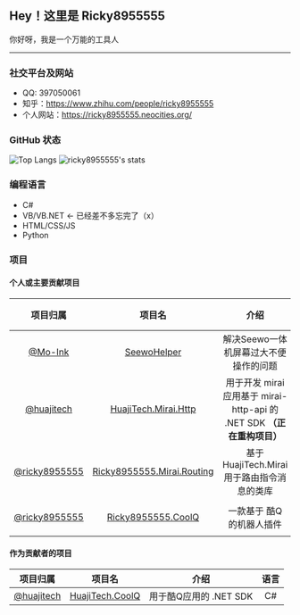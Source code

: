 ## Hey！这里是 Ricky8955555

你好呀，我是一个万能的工具人

---

### 社交平台及网站
- QQ: 397050061
- 知乎：https://www.zhihu.com/people/ricky8955555
- 个人网站：https://ricky8955555.neocities.org/

### GitHub 状态

![Top Langs](https://github-readme-stats.vercel.app/api/top-langs/?username=ricky8955555&&layout=compact)
![ricky8955555's stats](https://github-readme-stats.vercel.app/api?username=ricky8955555&show_icons=true&count_private=true&include_all_commits=true)

### 编程语言

- C#
- VB/VB.NET <- 已经差不多忘完了（x）
- HTML/CSS/JS
- Python

### 项目

#### 个人或主要贡献项目

|项目归属|项目名|介绍|语言|框架 / SDK|状态|
|:----:|:----:|:----:|:----:|:----:|:----:|
|[@Mo-Ink](https://github.com/Mo-Ink)|[SeewoHelper](https://github.com/Mo-Ink/SeewoHelper)|解决Seewo一体机屏幕过大不便操作的问题|C#|.NET 5.0|持更|
|[@huajitech](https://github.com/huajitech)|[HuajiTech.Mirai.Http](https://github.com/huajitech/mirai-http-dotnet-sdk)|用于开发 mirai 应用基于 mirai-http-api 的 .NET SDK **（正在重构项目）**|C#|.NET Standard 2.1|停更|
|[@ricky8955555](https://gitlab.huajitech.net/Ricky8955555)|[Ricky8955555.Mirai.Routing](https://gitlab.huajitech.net/Ricky8955555/mirai-routing)|基于 HuajiTech.Mirai 用于路由指令消息的类库|C#|.NET 5.0 / [HuajiTech.Mirai](https://github.com/huajitech/mirai-http-dotnet-sdk)|停更|
|[@ricky8955555](https://github.com/ricky8955555)|[Ricky8955555.CoolQ](https://github.com/ricky8955555/Ricky8955555.CoolQ)|一款基于 酷Q 的机器人插件|C#|.NET Framework 4.7.2 / [HuajiTech.CoolQ](https://github.com/huajitech/coolq-dotnet-sdk)|停更|

#### 作为贡献者的项目
|项目归属|项目名|介绍|语言|
|:----:|:----:|:----:|:----:|
|[@huajitech](https://github.com/huajitech)|[HuajiTech.CoolQ](https://github.com/huajitech/coolq-dotnet-sdk)|用于酷Q应用的 .NET SDK|C#|
